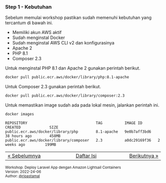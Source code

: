 
### <a name="step-1"></a>Step 1 - Kebutuhan

Sebelum memulai workshop pastikan sudah memenuhi kebutuhan yang tercantum di bawah ini.

- Memiliki akun AWS aktif
- Sudah menginstal Docker
- Sudah menginstal AWS CLI v2 dan konfigurasinya
- Apache 2
- PHP 8.1
- Composer 2.3

Untuk menginstal PHP 8.1 dan Apache 2 gunakan perintah berikut.

```sh
docker pull public.ecr.aws/docker/library/php:8.1-apache
```

Untuk Composer 2.3 gunakan perintah berikut.

```sh
docker pull public.ecr.aws/docker/library/composer:2.3
```

Untuk memastikan image sudah ada pada lokal mesin, jalankan perintah ini.

```sh
docker images
```

```
REPOSITORY                               TAG          IMAGE ID       CREATED             SIZE
public.ecr.aws/docker/library/php        8.1-apache   9e0b7aff3bd6   38 hours ago        458MB
public.ecr.aws/docker/library/composer   2.3          a0dc29169f36   2 weeks ago         199MB
```


<table border="0" style="width: 100%; display: table;"><tr><td><a href="README.md">&laquo; Sebelumnya</td><td align="center"><a href="README.md">Daftar Isi</a></td><td align="right"><a href="STEP-2.md">Berikutnya &raquo;</a></td></tr></table>

<sup>Workshop: Deploy Laravel App dengan Amazon Lightsail Containers  
Version: 2022-24-06  
Author: [@rioastamal](https://github.com/rioastamal)</sup>
